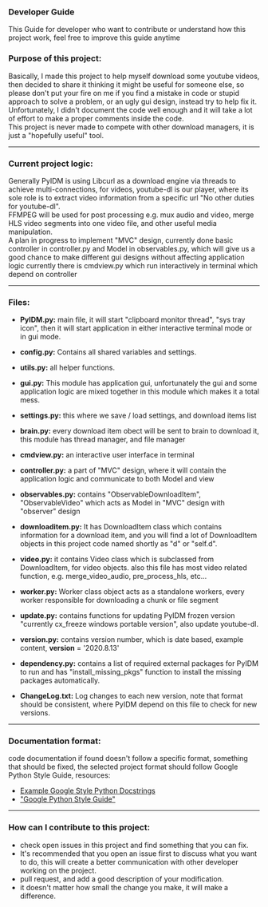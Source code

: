 ### Developer Guide

This Guide for developer who want to contribute or understand how this project work, feel free to improve this guide anytime


### Purpose of this project:
Basically, I made this project to help myself download some youtube
videos, then decided to share it thinking it might be useful for someone
else, so please don't put your fire on me if you find a mistake in code
or stupid approach to solve a problem, or an ugly gui design, instead
try to help fix it.  
Unfortunately, I didn't document the code well enough and it will take a
lot of effort to make a proper comments inside the code.  
This project is never made to compete with other download managers, it
is just a "hopefully useful" tool.


---


### Current project logic:
Generally PyIDM is using Libcurl as a download engine via threads to
achieve multi-connections, for videos, youtube-dl is our player, where
its sole role is to extract video information from a specific url "No
other duties for youtube-dl".  
FFMPEG will be used for post processing e.g. mux audio and video, merge
HLS video segments into one video file, and other useful media
manipulation.  
A plan in progress to implement "MVC" design, currently done basic
controller in controller.py and Model in observables.py, which will give
us a good chance to make different gui designs without affecting
application logic currently there is cmdview.py which run interactively
in terminal which depend on controller


---


### Files:

- **PyIDM.py:** main file, it will start "clipboard monitor thread",
  "sys tray icon", then it will start application in either interactive
  terminal mode or in gui mode.

- **config.py:** Contains all shared variables and settings.

- **utils.py:** all helper functions.

- **gui.py:** This module has application gui, unfortunately the gui and
  some application logic are mixed together in this module which makes
  it a total mess.

- **settings.py:** this where we save / load
  settings, and download items list

- **brain.py:** every download item obect will be sent to brain to
  download it, this module has thread manager, and file manager

- **cmdview.py:** an interactive user interface in terminal

- **controller.py:** a part of "MVC" design, where it will contain the
  application logic and communicate to both Model and view

- **observables.py:** contains "ObservableDownloadItem",
  "ObservableVideo" which acts as Model in "MVC" design with "observer"
  design

- **downloaditem.py:** It has DownloadItem class which contains
  information for a download item, and you will find a lot of
  DownloadItem objects in this project code named shortly as "d" or
  "self.d".

- **video.py:** it contains Video class which is subclassed from
  DownloadItem, for video objects. also this file has most video related
  function, e.g. merge_video_audio, pre_process_hls, etc...

- **worker.py:** Worker class object acts as a standalone workers, every
  worker responsible for downloading a chunk or file segment

- **update.py:** contains functions for updating PyIDM frozen version
  "currently cx_freeze windows portable version", also update
  youtube-dl.

- **version.py:** contains version number, which is date based, example
  content, __version__ = '2020.8.13'

- **dependency.py:** contains a list of required external packages for
  PyIDM to run and has "install_missing_pkgs" function to install the
  missing packages automatically.

- **ChangeLog.txt:** Log changes to each new version, note that format
  should be consistent, where PyIDM depend on this file to check for new
  versions.

---

### Documentation format:
  code documentation if found doesn't follow a specific format,
  something that should be fixed, the selected project format should
  follow Google Python Style Guide, resources:

- [Example Google Style Python Docstrings](https://sphinxcontrib-napoleon.readthedocs.io/en/latest/example_google.html#example-google)
- ["Google Python Style Guide"](http://google.github.io/styleguide/pyguide.html)


---

### How can I contribute to this project:
- check open issues in this project and find something that you can fix.
- It's recommended that you open an issue first to discuss what you want
  to do, this will create a better communication with other developer
  working on the project.
- pull request, and add a good description of your modification.
- it doesn't matter how small the change you make, it will make a
  difference.



